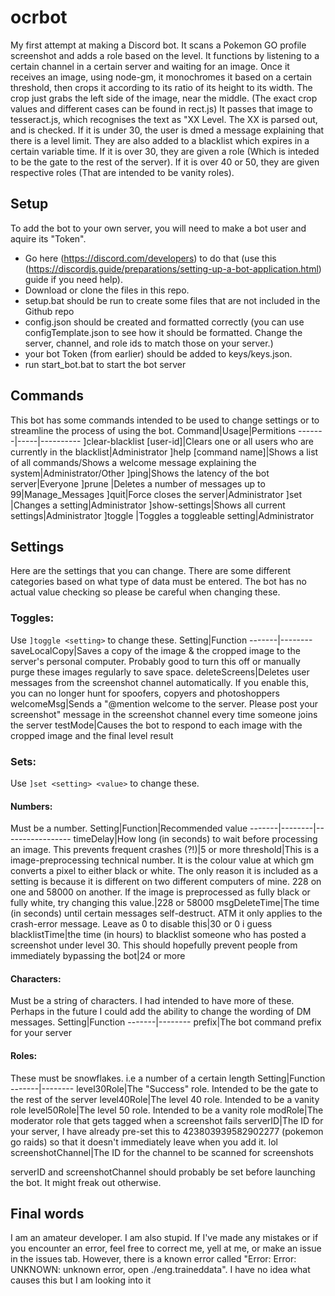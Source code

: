 # ocrbot
My first attempt at making a Discord bot. It scans a Pokemon GO profile screenshot and adds a role based on the level.
It functions by listening to a certain channel in a certain server and waiting for an image.
Once it receives an image, using node-gm, it monochromes it based on a certain threshold, then crops it according to its ratio of its height to its width.
The crop just grabs the left side of the image, near the middle. (The exact crop values and different cases can be found in rect.js)
It passes that image to tesseract.js, which recognises the text as "XX Level.
The XX is parsed out, and is checked.
If it is under 30, the user is dmed a message explaining that there is a level limit. They are also added to a blacklist which expires in a certain variable time.
If it is over 30, they are given a role (Which is inteded to be the gate to the rest of the server).
If it is over 40 or 50, they are given respective roles (That are intended to be vanity roles).

## Setup
To add the bot to your own server, you will need to make a bot user and aquire its "Token".
* Go here (https://discord.com/developers) to do that (use this (https://discordjs.guide/preparations/setting-up-a-bot-application.html) guide if you need help).
* Download or clone the files in this repo.
* setup.bat should be run to create some files that are not included in the Github repo
* config.json should be created and formatted correctly (you can use configTemplate.json to see how it should be formatted. Change the server, channel, and role ids to match those on your server.)
* your bot Token (from earlier) should be added to keys/keys.json. 
* run start_bot.bat to start the bot server

## Commands
This bot has some commands intended to be used to change settings or to streamline the process of using the bot.
Command|Usage|Permitions
-------|-----|----------
]clear-blacklist [user-id]|Clears one or all users who are currently in the blacklist|Administrator
]help [command name]|Shows a list of all commands/Shows a welcome message explaining the system|Administrator/Other
]ping|Shows the latency of the bot server|Everyone
]prune <number>|Deletes a number of messages up to 99|Manage_Messages
]quit|Force closes the server|Administrator
]set <setting> <value>|Changes a setting|Administrator
]show-settings|Shows all current settings|Administrator
]toggle <setting>|Toggles a toggleable setting|Administrator

## Settings
Here are the settings that you can change. There are some different categories based on what type of data must be entered. The bot has no actual value checking so please be careful when changing these.
### Toggles:
Use `]toggle <setting>` to change these.
Setting|Function
-------|--------
saveLocalCopy|Saves a copy of the image & the cropped image to the server's personal computer. Probably good to turn this off or manually purge these images regularly to save space.
deleteScreens|Deletes user messages from the screenshot channel automatically. If you enable this, you can no longer hunt for spoofers, copyers and photoshoppers
welcomeMsg|Sends a "@mention welcome to the server. Please post your screenshot" message in the screenshot channel every time someone joins the server
testMode|Causes the bot to respond to each image with the cropped image and the final level result
### Sets:
Use `]set <setting> <value>` to change these.
#### Numbers:
Must be a number.
Setting|Function|Recommended value
-------|--------|-----------------
timeDelay|How long (in seconds) to wait before processing an image. This prevents frequent crashes (?!)|5 or more
threshold|This is a image-preprocessing technical number. It is the colour value at which gm converts a pixel to either black or white. The only reason it is included as a setting is because it is different on two different computers of mine. 228 on one and 58000 on another. If the image is preprocessed as fully black or fully white, try changing this value.|228 or 58000
msgDeleteTime|The time (in seconds) until certain messages self-destruct. ATM it only applies to the crash-error message. Leave as 0 to disable this|30 or 0 i guess
blacklistTime|the time (in hours) to blacklist someone who has posted a screenshot under level 30. This should hopefully prevent people from immediately bypassing the bot|24 or more

#### Characters:
Must be a string of characters. I had intended to have more of these. Perhaps in the future I could add the ability to change the wording of DM messages.
Setting|Function
-------|--------
prefix|The bot command prefix for your server

#### Roles:
These must be snowflakes. i.e a number of a certain length
Setting|Function
-------|--------
level30Role|The "Success" role. Intended to be the gate to the rest of the server
level40Role|The level 40 role. Intended to be a vanity role
level50Role|The level 50 role. Intended to be a vanity role
modRole|The moderator role that gets tagged when a screenshot fails
serverID|The ID for your server, I have already pre-set this to 423803939582902277 (pokemon go raids) so that it doesn't immediately leave when you add it. lol
screenshotChannel|The ID for the channel to be scanned for screenshots 

serverID and screenshotChannel should probably be set before launching the bot. It might freak out otherwise.

## Final words
I am an amateur developer. I am also stupid.
If I've made any mistakes or if you encounter an error, feel free to correct me, yell at me, or make an issue in the issues tab.
However, there is a known error called "Error: Error: UNKNOWN: unknown error, open ./eng.traineddata". I have no idea what causes this but I am looking into it


